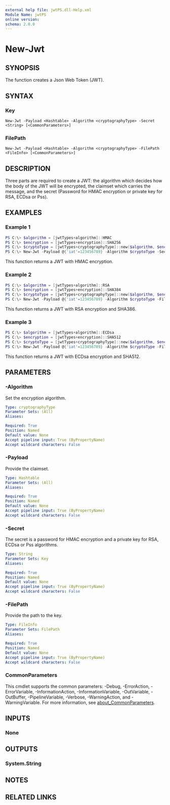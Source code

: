 ```yaml
---
external help file: jwtPS.dll-Help.xml
Module Name: jwtPS
online version:
schema: 2.0.0
---
```


# New-Jwt

## SYNOPSIS
The function creates a Json Web Token (JWT).

## SYNTAX

### Key
```
New-Jwt -Payload <Hashtable> -Algorithm <cryptographyType> -Secret <String> [<CommonParameters>]
```

### FilePath
```
New-Jwt -Payload <Hashtable> -Algorithm <cryptographyType> -FilePath <FileInfo> [<CommonParameters>]
```

## DESCRIPTION
Three parts are required to create a JWT: the algorithm which decides how the body of the JWT will be encrypted, the claimset which carries the message, and the secret (Password for HMAC encryption or private key for RSA, ECDsa or Pss).

## EXAMPLES

### Example 1
```powershell
PS C:\> $algorithm = [jwtTypes+algorithm]::HMAC
PS C:\> $encryption = [jwtTypes+encryption]::SHA256
PS C:\> $cryptoType = [jwtTypes+cryptographyType]::new($algorithm, $encryption)
PS C:\> New-Jwt -Payload @{'iat'=123456789} -Algorithm $cryptoType -Secret P@ssw0rd
```

This function returns a JWT with HMAC encryption.

### Example 2
```powershell
PS C:\> $algorithm = [jwtTypes+algorithm]::RSA
PS C:\> $encryption = [jwtTypes+encryption]::SHA384
PS C:\> $cryptoType = [jwtTypes+cryptographyType]::new($algorithm, $encryption)
PS C:\> New-Jwt -Payload @{'iat'=123456789} -Algorithm $cryptoType -FilePath Path\To\File.pem
```

This function returns a JWT with RSA encryption and SHA386.

### Example 3
```powershell
PS C:\> $algorithm = [jwtTypes+algorithm]::ECDsa
PS C:\> $encryption = [jwtTypes+encryption]::SHA512
PS C:\> $cryptoType = [jwtTypes+cryptographyType]::new($algorithm, $encryption)
PS C:\> New-Jwt -Payload @{'iat'=123456789} -Algorithm $cryptoType -FilePath Path\To\File.pem
```

This function returns a JWT with ECDsa encryption and SHA512.

## PARAMETERS

### -Algorithm
Set the encryption algorithm.

```yaml
Type: cryptographyType
Parameter Sets: (All)
Aliases:

Required: True
Position: Named
Default value: None
Accept pipeline input: True (ByPropertyName)
Accept wildcard characters: False
```

### -Payload
Provide the claimset.

```yaml
Type: Hashtable
Parameter Sets: (All)
Aliases:

Required: True
Position: Named
Default value: None
Accept pipeline input: True (ByPropertyName)
Accept wildcard characters: False
```

### -Secret
The secret is a password for HMAC encryption and a private key for RSA, ECDsa or Pss algorithms.

```yaml
Type: String
Parameter Sets: Key
Aliases:

Required: True
Position: Named
Default value: None
Accept pipeline input: True (ByPropertyName)
Accept wildcard characters: False
```

### -FilePath
Provide the path to the key.

```yaml
Type: FileInfo
Parameter Sets: FilePath
Aliases:

Required: True
Position: Named
Default value: None
Accept pipeline input: True (ByPropertyName)
Accept wildcard characters: False
```

### CommonParameters
This cmdlet supports the common parameters: -Debug, -ErrorAction, -ErrorVariable, -InformationAction, -InformationVariable, -OutVariable, -OutBuffer, -PipelineVariable, -Verbose, -WarningAction, and -WarningVariable. For more information, see [about_CommonParameters](http://go.microsoft.com/fwlink/?LinkID=113216).

## INPUTS

### None

## OUTPUTS

### System.String

## NOTES

## RELATED LINKS
